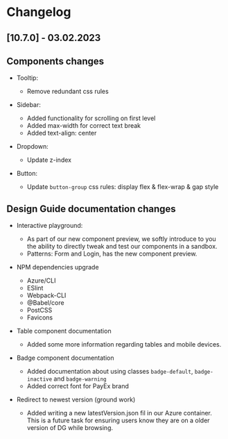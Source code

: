 # Changelog

## [10.7.0] - 03.02.2023

## Components changes
-   Tooltip:
    -   Remove redundant css rules

-   Sidebar:
    -   Added functionality for scrolling on first level
    -   Added max-width for correct text break
    -   Added text-align: center

-   Dropdown:
    -   Update z-index

-   Button:
    -   Update `button-group` css rules: display flex & flex-wrap & gap style

## Design Guide documentation changes
-   Interactive playground:
    -   As part of our new component preview, we softly introduce to you the ability to directly tweak and test our components in a sandbox.
    -   Patterns: Form and Login, has the new component preview.

-   NPM dependencies upgrade
    -   Azure/CLI
    -   ESlint
    -   Webpack-CLI
    -   @Babel/core
    -   PostCSS 
    -   Favicons

-   Table component documentation
    -   Added some more information regarding tables and mobile devices.

-   Badge component documentation
    -   Added documentation about using classes `badge-default`, `badge-inactive` and `badge-warning`
    -   Added correct font for PayEx brand

-   Redirect to newest version (ground work)
    -   Added writing a new latestVersion.json fil in our Azure container. This is a future task for ensuring users know they are on a older version of DG while browsing.
